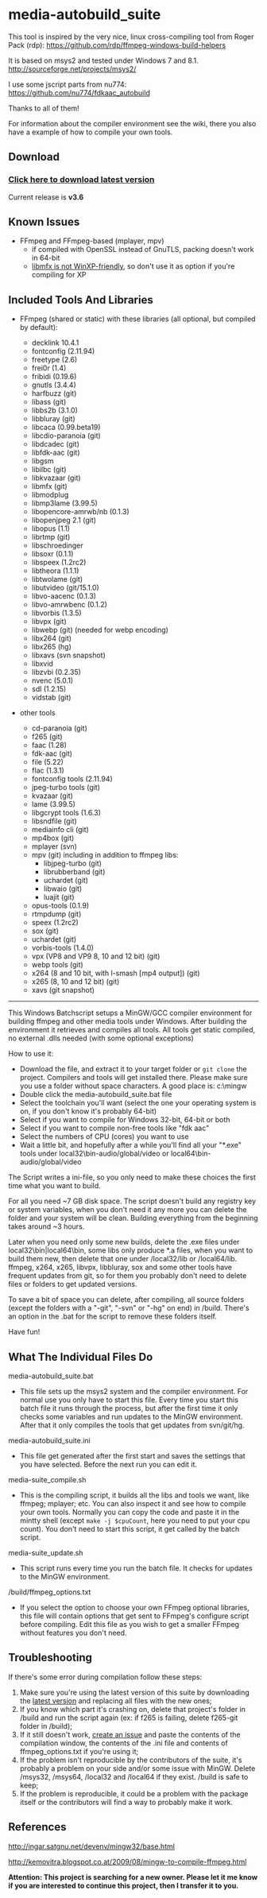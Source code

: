 media-autobuild_suite
=========

This tool is inspired by the very nice, linux cross-compiling tool from Roger Pack (rdp):
https://github.com/rdp/ffmpeg-windows-build-helpers

It is based on msys2 and tested under Windows 7 and 8.1.
http://sourceforge.net/projects/msys2/

I use some jscript parts from nu774:
https://github.com/nu774/fdkaac_autobuild

Thanks to all of them!


For information about the compiler environment see the wiki, there you also have a example of how to compile your own tools.

Download
--------

### [Click here to download latest version](https://github.com/jb-alvarado/media-autobuild_suite/archive/master.zip)

Current release is **v3.6**

Known Issues
--------
 - FFmpeg and FFmpeg-based (mplayer, mpv)
	- if compiled with OpenSSL instead of GnuTLS, packing doesn't work in 64-bit
	- [libmfx is not WinXP-friendly][1], so don't use it as option if you're compiling for XP

Included Tools And Libraries
--------

 - FFmpeg (shared or static) with these libraries (all optional, but compiled by default):
	- decklink 10.4.1
	- fontconfig (2.11.94)
	- freetype (2.6)
	- frei0r (1.4)
	- fribidi (0.19.6)
	- gnutls (3.4.4)
	- harfbuzz (git)
	- libass (git)
	- libbs2b (3.1.0)
	- libbluray (git)
	- libcaca (0.99.beta19)
	- libcdio-paranoia (git)
	- libdcadec (git)
	- libfdk-aac (git)
	- libgsm
	- libilbc (git)
	- libkvazaar (git)
	- libmfx (git)
	- libmodplug
	- libmp3lame (3.99.5)
	- libopencore-amrwb/nb (0.1.3)
	- libopenjpeg 2.1 (git)
	- libopus (1.1)
	- librtmp (git)
	- libschroedinger
	- libsoxr (0.1.1)
	- libspeex (1.2rc2)
	- libtheora (1.1.1)
	- libtwolame (git)
	- libutvideo (git/15.1.0)
	- libvo-aacenc (0.1.3)
	- libvo-amrwbenc (0.1.2)
	- libvorbis (1.3.5)
	- libvpx (git)
	- libwebp (git) (needed for webp encoding)
	- libx264 (git)
	- libx265 (hg)
	- libxavs (svn snapshot)
	- libxvid
	- libzvbi (0.2.35)
	- nvenc (5.0.1)
	- sdl (1.2.15)
	- vidstab (git)
	
 - other tools
 	- cd-paranoia (git)
	- f265 (git)
    - faac (1.28)
	- fdk-aac (git)
	- file (5.22)
	- flac (1.3.1)
	- fontconfig tools (2.11.94)
	- jpeg-turbo tools (git)
	- kvazaar (git)
	- lame (3.99.5)
	- libgcrypt tools (1.6.3)
	- libsndfile (git)
	- mediainfo cli (git)
	- mp4box (git)
	- mplayer (svn)
	- mpv (git) including in addition to ffmpeg libs:
		- libjpeg-turbo (git)
		- librubberband (git)
		- uchardet (git)
		- libwaio (git)
		- luajit (git)
	- opus-tools (0.1.9)
	- rtmpdump (git)
	- speex (1.2rc2)
	- sox (git)
	- uchardet (git)
	- vorbis-tools (1.4.0)
	- vpx (VP8 and VP9 8, 10 and 12 bit) (git)
	- webp tools (git)
	- x264 (8 and 10 bit, with l-smash [mp4 output]) (git)
	- x265 (8, 10 and 12 bit) (git)
	- xavs (git snapshot)


--------


This Windows Batchscript setups a MinGW/GCC compiler environment for building ffmpeg and other media tools under Windows.
After building the environment it retrieves and compiles all tools. All tools get static compiled, no external .dlls needed (with some optional exceptions)

How to use it:
 - Download the file, and extract it to your target folder or `git clone` the project. Compilers and tools will get installed there. Please make sure you use a folder without space characters. A good place is: c:\mingw
 - Double click the media-autobuild_suite.bat file
 - Select the toolchain you'll want (select the one your operating system is on, if you don't know it's probably 64-bit)
 - Select if you want to compile for Windows 32-bit, 64-bit or both
 - Select if you want to compile non-free tools like "fdk aac"
 - Select the numbers of CPU (cores) you want to use
 - Wait a little bit, and hopefully after a while you'll find all your "*.exe" tools under local32\bin-audio/global/video or local64\bin-audio/global/video
 
The Script writes a ini-file, so you only need to make these choices the first time what you want to build.

For all you need ~7 GB disk space.
The script doesn't build any registry key or system variables, when you don't need it any more you can delete the folder and your system will be clean. 
Building everything from the beginning takes around ~3 hours.

Later when you need only some new builds, delete the .exe files under local32\bin|local64\bin, some libs only produce *.a files, when you want to build them new, then delete that one under /local32/lib or /local64/lib. ffmpeg, x264, x265, libvpx, libbluray, sox and some other tools have frequent updates from git, so for them you probably don't need to delete files or folders to get updated versions. 

To save a bit of space you can delete, after compiling, all source folders (except the folders with a "-git", "-svn" or "-hg" on end) in /build. There's an option in the .bat for the script to remove these folders itself.

Have fun!



What The Individual Files Do
--------

media-autobuild_suite.bat
 - This file sets up the msys2 system and the compiler environment. For normal use you only have to start this file. Every time you start this batch file it runs through the process, but after the first time it only checks some variables and run updates to the MinGW environment. After that it only compiles the tools that get updates from svn/git/hg.
	
media-autobuild_suite.ini
 - This file get generated after the first start and saves the settings that you have selected. Before the next run you can edit it.
	
media-suite_compile.sh
 - This is the compiling script, it builds all the libs and tools we want, like ffmpeg; mplayer; etc. You can also inspect it and see how to compile your own tools. Normally you can copy the code and paste it in the mintty shell (except `make -j $cpuCount`, here you need to put your cpu count). You don't need to start this script, it get called by the batch script.
	
media-suite_update.sh
 - This script runs every time you run the batch file. It checks for updates to the MinGW environment.

/build/ffmpeg_options.txt
 - If you select the option to choose your own FFmpeg optional libraries, this file will contain options that get sent to FFmpeg's configure script before compiling. Edit this file as you wish to get a smaller FFmpeg without features you don't need.
	

Troubleshooting
--------

If there's some error during compilation follow these steps:
 1. Make sure you're using the latest version of this suite by downloading the [latest version](https://github.com/jb-alvarado/media-autobuild_suite/archive/master.zip) and replacing all files with the new ones;
 2. If you know which part it's crashing on, delete that project's folder in /build and run the script again (ex: if f265 is failing, delete f265-git folder in /build);
 3. If it still doesn't work, [create an issue](https://github.com/jb-alvarado/media-autobuild_suite/issues/new) and paste the contents of the compilation window, the contents of the .ini file and contents of ffmpeg_options.txt if you're using it;
 4. If the problem isn't reproducible by the contributors of the suite, it's probably a problem on your side and/or some issue with MinGW. Delete /msys32, /msys64, /local32 and /local64 if they exist. /build is safe to keep;
 5. If the problem is reproducible, it could be a problem with the package itself or the contributors will find a way to probably make it work.


References
--------

http://ingar.satgnu.net/devenv/mingw32/base.html

http://kemovitra.blogspot.co.at/2009/08/mingw-to-compile-ffmpeg.html

[1]: https://github.com/rdp/ffmpeg-windows-build-helpers/commit/c48af053657e174e270249e4b28a83c35897e320


**Attention: This project is searching for a new owner. Please let it me know if you are interested to continue this project, then I transfer it to you.**
